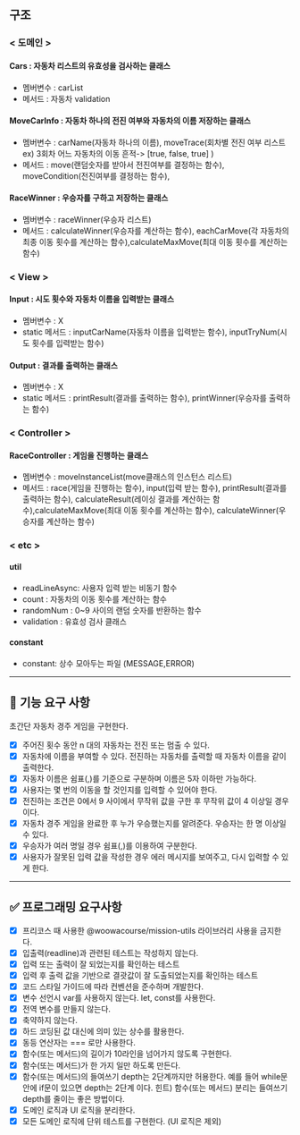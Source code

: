 ## 구조

### < 도메인 >

#### Cars : 자동차 리스트의 유효성을 검사하는 클래스

- 멤버변수 : carList
- 메서드 : 자동차 validation

#### MoveCarInfo : 자동차 하나의 전진 여부와 자동차의 이름 저장하는 클래스

- 멤버변수 : carName(자동차 하나의 이름), moveTrace(회차별 전진 여부 리스트 ex) 3회차 어느 자동차의 이동 흔적-> [true, false, true] )
- 메서드 : move(랜덤숫자를 받아서 전진여부를 결정하는 함수), moveCondition(전진여부를 결정하는 함수),

#### RaceWinner : 우승자를 구하고 저장하는 클래스

- 멤버변수 : raceWinner(우승자 리스트)
- 메서드 : calculateWinner(우승자를 계산하는 함수), eachCarMove(각 자동차의 최종 이동 횟수를 계산하는 함수),calculateMaxMove(최대 이동 횟수를 계산하는 함수)

### < View >

#### Input : 시도 횟수와 자동차 이름을 입력받는 클래스

- 멤버변수 : X
- static 메서드 : inputCarName(자동차 이름을 입력받는 함수), inputTryNum(시도 횟수를 입력받는 함수)

#### Output : 결과를 출력하는 클래스

- 멤버변수 : X
- static 메서드 : printResult(결과를 출력하는 함수), printWinner(우승자를 출력하는 함수)

### < Controller >

#### RaceController : 게임을 진행하는 클래스

- 멤버변수 : moveInstanceList(move클래스의 인스턴스 리스트)
- 메서드 : race(게임을 진행하는 함수), input(입력 받는 함수), printResult(결과를 출력하는 함수), calculateResult(레이싱 결과를 계산하는 함수),calculateMaxMove(최대 이동 횟수를 계산하는 함수), calculateWinner(우승자를 계산하는 함수)

### < etc >

#### util

- readLineAsync: 사용자 입력 받는 비동기 함수
- count : 자동차의 이동 횟수를 계산하는 함수
- randomNum : 0~9 사이의 랜덤 숫자를 반환하는 함수
- validation : 유효성 검사 클래스

#### constant

- constant: 상수 모아두는 파일 (MESSAGE,ERROR)

---

## 🎯 기능 요구 사항

초간단 자동차 경주 게임을 구현한다.

- [x] 주어진 횟수 동안 n 대의 자동차는 전진 또는 멈출 수 있다.
- [x] 자동차에 이름을 부여할 수 있다. 전진하는 자동차를 출력할 때 자동차 이름을 같이 출력한다.
- [x] 자동차 이름은 쉼표(,)를 기준으로 구분하며 이름은 5자 이하만 가능하다.
- [x] 사용자는 몇 번의 이동을 할 것인지를 입력할 수 있어야 한다.
- [x] 전진하는 조건은 0에서 9 사이에서 무작위 값을 구한 후 무작위 값이 4 이상일 경우이다.
- [x] 자동차 경주 게임을 완료한 후 누가 우승했는지를 알려준다. 우승자는 한 명 이상일 수 있다.
- [x] 우승자가 여러 명일 경우 쉼표(,)를 이용하여 구분한다.
- [x] 사용자가 잘못된 입력 값을 작성한 경우 에러 메시지를 보여주고, 다시 입력할 수 있게 한다.

---

## ✅ 프로그래밍 요구사항

- [x] 프리코스 때 사용한 @woowacourse/mission-utils 라이브러리 사용을 금지한다.
- [x] 입출력(readline)과 관련된 테스트는 작성하지 않는다.
- [x] 입력 또는 출력이 잘 되었는지를 확인하는 테스트
- [x] 입력 후 출력 값을 기반으로 결괏값이 잘 도출되었는지를 확인하는 테스트
- [x] 코드 스타일 가이드에 따라 컨벤션을 준수하며 개발한다.
- [x] 변수 선언시 var를 사용하지 않는다. let, const를 사용한다.
- [x] 전역 변수를 만들지 않는다.
- [x] 축약하지 않는다.
- [x] 하드 코딩된 값 대신에 의미 있는 상수를 활용한다.
- [x] 동등 연산자는 === 로만 사용한다.
- [x] 함수(또는 메서드)의 길이가 10라인을 넘어가지 않도록 구현한다.
- [x] 함수(또는 메서드)가 한 가지 일만 하도록 만든다.
- [x] 함수(또는 메서드)의 들여쓰기 depth는 2단계까지만 허용한다.
      예를 들어 while문 안에 if문이 있으면 depth는 2단계 이다.
      힌트) 함수(또는 메서드) 분리는 들여쓰기 depth를 줄이는 좋은 방법이다.
- [x] 도메인 로직과 UI 로직을 분리한다.
- [x] 모든 도메인 로직에 단위 테스트를 구현한다. (UI 로직은 제외)
